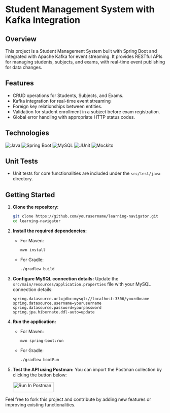 # Student Management System with Kafka Integration

## Overview

This project is a Student Management System built with Spring Boot and integrated with Apache Kafka for event streaming. It provides RESTful APIs for managing students, subjects, and exams, with real-time event publishing for data changes.

## Features

- CRUD operations for Students, Subjects, and Exams.
- Kafka integration for real-time event streaming
- Foreign key relationships between entities.
- Validation for student enrollment in a subject before exam registration.
- Global error handling with appropriate HTTP status codes.

## Technologies

![Java](https://img.shields.io/badge/Java-ED8B00?style=for-the-badge&logo=java&logoColor=white)
![Spring Boot](https://img.shields.io/badge/Spring_Boot-F2F4F9?style=for-the-badge&logo=spring-boot)
![MySQL](https://img.shields.io/badge/MySQL-005C84?style=for-the-badge&logo=mysql&logoColor=white)
![JUnit](https://img.shields.io/badge/JUnit-25A162?style=for-the-badge&logo=junit5&logoColor=white)
![Mockito](https://img.shields.io/badge/Mockito-25A162?style=for-the-badge&logo=mockito&logoColor=white)


## Unit Tests

- Unit tests for core functionalities are included under the `src/test/java` directory.

## Getting Started

1. **Clone the repository:**
   ```bash
   git clone https://github.com/yourusername/learning-navigator.git
   cd learning-navigator
   ```
2. **Install the required dependencies:**
   - For Maven:
     ```bash
     mvn install
     ```
   - For Gradle:
     ```bash
     ./gradlew build
     ```
3. **Configure MySQL connection details:**
   Update the `src/main/resources/application.properties` file with your MySQL connection details:
   ```properties
   spring.datasource.url=jdbc:mysql://localhost:3306/yourdbname
   spring.datasource.username=yourusername
   spring.datasource.password=yourpassword
   spring.jpa.hibernate.ddl-auto=update
   ```
4. **Run the application:**
   - For Maven:
     ```bash
     mvn spring-boot:run
     ```
   - For Gradle:
     ```bash
     ./gradlew bootRun
     ```

5. **Test the API using Postman:**
   You can import the Postman collection by clicking the button below:

   [<img src="https://run.pstmn.io/button.svg" alt="Run In Postman" style="width: 128px; height: 32px;">](https://app.getpostman.com/run-collection/30359334-740dca64-7c0c-4e16-bba2-ffc6c3bb4abc?action=collection%2Ffork&source=rip_markdown&collection-url=entityId%3D30359334-740dca64-7c0c-4e16-bba2-ffc6c3bb4abc%26entityType%3Dcollection%26workspaceId%3D5ce135f8-2a72-4136-886b-2b6dff060ef7)

Feel free to fork this project and contribute by adding new features or improving existing functionalities.
